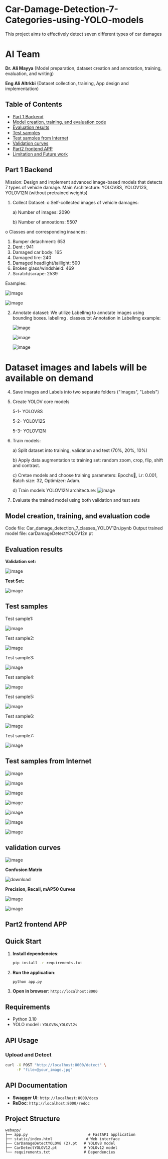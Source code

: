 # Car-Damage-Detection-7-Categories-using-YOLO-models
This project aims to effectively detect seven different types of car damages
# AI Team

**Dr. Ali Mayya** (Model preparation, dataset creation and annotation, training, evaluation, and writing)

**Eng Ali Altrkbi** (Dataset collection, training, App design and implementation)

## Table of Contents
- [Part 1 Backend](#part-1-backend)
- [Model creation, training, and evaluation code](#model-creation-training-and-evaluation-code)
- [Evaluation results](#evaluation-results)
- [Test samples](#test-samples)
- [Test samples from Internet](#test-samples-from-internet)
- [Validation curves](#validation-curves)
- [Part2 frontend APP](#part2-frontend-app)
- [Limitation and Future work](#limitation-and-future-work)

## Part 1 Backend
Mission: Design and implement advanced image-based models that detects 7 types of vehicle damage. 
Main Architecture: YOLOV8S, YOLOV12S, YOLOV12N (without pretrained weights)
1.	Collect Dataset:
o	Self-collected images of vehicle damages:

  	a) Number of images: 2090
  	
  	b) Number of annoations: 5507
  	
o	Classes and corresponding insances:
1. Bumper detachment: 653
2. Dent  : 941
3. Damaged car body: 165
4. Damaged tire: 240
5. Damaged headlight/taillight: 500
6. Broken glass/windshield: 469
7. Scratch/scrape: 2539
   
Examples:

![image](https://github.com/user-attachments/assets/46800e25-98f4-42f0-a840-b9aa3897e2a4)

![image](https://github.com/user-attachments/assets/dbe3de2e-605f-4a4c-89ec-5d961545564e)


2. Annotate dataset:
   We utilize LabelImg to annotate images using bounding boxes.
        labelImg . classes.txt
   Annotation in LabelImg example:
   
   ![image](https://github.com/user-attachments/assets/d0cd9013-66f3-47c1-ac52-50bb28ce0fc4)

   ![image](https://github.com/user-attachments/assets/36055250-4e8a-492f-a371-a1056309aeba)

   ![image](https://github.com/user-attachments/assets/e351a8b0-f2e0-48dd-9f3c-708b49851f25)



  # Dataset images and labels will be available on demand
   
4. Save images and Labels into two separate folders ("Images", "Labels")
   
5. Create YOLOV core models
   
   5-1- YOLOV8S
   
   5-2- YOLOV12S
   
   5-3- YOLOV12N
   
7. Train models:

   a) Split dataset into training, validation and test (70%, 20%, 10%)

   b) Apply data augmentation to training set: random zoom, crop, flip, shift and contrast.

   c) Cretae models and choose training parameters: Epochs💯, Lr: 0.001, Batch size: 32, Optimizer: Adam.

   d) Train models
  YOLOV12N architecture:
![image](https://github.com/user-attachments/assets/0aae28bd-7ac8-47a1-a5a2-faadb4087b52)

   
9. Evaluate the trained model using both validation and test sets
   
## Model creation, training, and evaluation code
Code file: Car_damage_detection_7_classes_YOLOV12n.ipynb
Output trained model file: carDamageDetectYOLOV12n.pt

## Evaluation results
**Validation set:**

![image](https://github.com/user-attachments/assets/67362cb3-961d-4a1d-a7ab-6dce7e030f0f)


**Test Set:**

![image](https://github.com/user-attachments/assets/1928a991-7dc5-4f76-8ded-21bff6208a2b)


## Test samples
Test sample1:

![image](https://github.com/user-attachments/assets/e070f0b9-d560-4591-89df-61add2010e85)


Test sample2:

![image](https://github.com/user-attachments/assets/e3a0c9de-3542-4ab6-b754-4a92de6788f7)


Test sample3:

![image](https://github.com/user-attachments/assets/d2b751ae-f1ad-4c85-a5f8-2c2dca978b95)


Test sample4:

![image](https://github.com/user-attachments/assets/c5ebfa9e-57bc-4e15-a21b-e278572c9e46)


Test sample5:

![image](https://github.com/user-attachments/assets/02c3cb57-02f2-4ddb-9a64-b7269108a4ec)


Test sample6:

![image](https://github.com/user-attachments/assets/575ea8be-f946-4ad8-8412-a28171ca77f3)


Test sample7:

![image](https://github.com/user-attachments/assets/6d1a1bd7-bef3-4ccd-935e-e497a1f6967a)


## Test samples from Internet

![image](https://github.com/user-attachments/assets/617d9b78-8586-4149-b27a-9d5628907063)


![image](https://github.com/user-attachments/assets/0ed6ff65-251d-4586-b2c1-ea88ab8683e7)


![image](https://github.com/user-attachments/assets/f3333264-9c45-440c-ac83-6dc259570bb0)


![image](https://github.com/user-attachments/assets/1c32e01c-bf53-4e8d-842c-6a9cf0cdd416)


![image](https://github.com/user-attachments/assets/9a39e6c3-0dad-4af1-8fcb-ba46e7c82d4b)


![image](https://github.com/user-attachments/assets/13003a01-33fb-4bc8-9792-8ebd6305836a)


![image](https://github.com/user-attachments/assets/09140efc-7f84-440b-b080-b8b74fa2b16c)


## validation curves

![image](https://github.com/user-attachments/assets/7802519e-ccac-452a-8a42-3b98dc72cbc8)


**Confusion Matrix**

![download](https://github.com/user-attachments/assets/17d7f44d-85e2-4cfe-a1ad-56ba6625e37a)


**Precision, Recall, mAP50 Curves**

![image](https://github.com/user-attachments/assets/fb7c0429-1771-4144-921b-4476eeecff16)

![image](https://github.com/user-attachments/assets/845d41f1-4882-4542-8f7f-bded2561d5fd)

## Part2 frontend APP
## Quick Start

1. **Install dependencies**:
   ```bash
   pip install -r requirements.txt
   ```

2. **Run the application**:
   ```bash
   python app.py
   ```

3. **Open in browser**: `http://localhost:8000`

## Requirements

- Python 3.10
- YOLO model : `YOLOV8s`,`YOLOV12s`

## API Usage

### Upload and Detect
```bash
curl -X POST "http://localhost:8000/detect" \
     -F "file=@your_image.jpg"
```

## API Documentation

- **Swagger UI**: `http://localhost:8000/docs`
- **ReDoc**: `http://localhost:8000/redoc`

## Project Structure

```
webapp/
├── app.py                           # FastAPI application
├── static/index.html               # Web interface  
├── CarDamageDetectYOLOV8 (2).pt   # YOLOv8 model
├── CarDetectYOLOV12.pt            # YOLOv12 model
└── requirements.txt               # Dependencies
```











